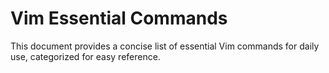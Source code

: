 # Vim Essential Commands

This document provides a concise list of essential Vim commands for daily use, categorized for easy reference.

